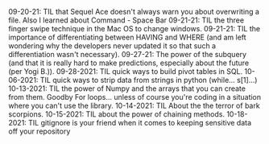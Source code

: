 09-20-21: TIL that Sequel Ace doesn't always warn you about overwriting a file.  Also I learned about Command - Space Bar
09-21-21: TIL the three finger swipe technique in the Mac OS to change windows.
09-21-21: TIL the importance of differentiating between HAVING and WHERE (and am left wondering why the developers never updated it so that such a differentiation wasn't necessary).
09-27-21: The power of the subquery (and that it is really hard to make predictions, especially about the future (per Yogi B.)).
09-28-2021: TIL quick ways to build pivot tables in SQL.
10-06-2021: TIL quick ways to strip data from strings in python (while... s[1]...)
10-13-2021: TIL the power of Numpy and the arrays that you can create from them.  Goodby For loops... unless of course you're coding in a situation where you can't use the library.
10-14-2021: TIL About the the terror of bark scorpions.
10-15-2021: TIL about the power of chaining methods.
10-18-2021: TIL gitignore is your friend when it comes to keeping sensitive data off your repository